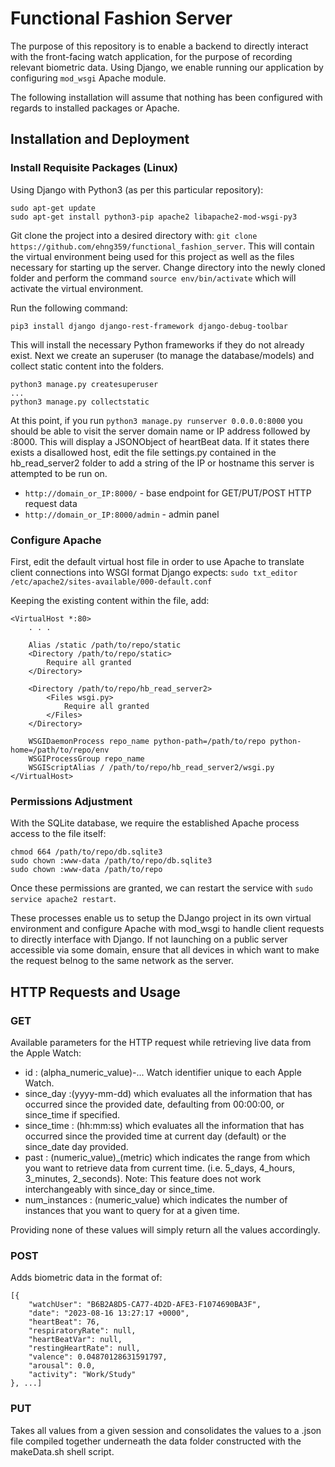 # Functional Fashion Server
The purpose of this repository is to enable a backend to directly interact with the front-facing watch application, for the purpose of recording relevant biometric data. Using Django, we enable running our application by configuring `mod_wsgi` Apache module.

The following installation will assume that nothing has been configured with regards to installed packages or Apache.

## Installation and Deployment
### Install Requisite Packages (Linux)
Using Django with Python3 (as per this particular repository):
```
sudo apt-get update
sudo apt-get install python3-pip apache2 libapache2-mod-wsgi-py3
```

Git clone the project into a desired directory with: `git clone https://github.com/ehng359/functional_fashion_server`. This will contain the virtual environment being used for this project as well as the files necessary for starting up the server. Change directory into the newly cloned folder and perform the command `source env/bin/activate` which will activate the virtual environment.

Run the following command:
```
pip3 install django django-rest-framework django-debug-toolbar
```
This will install the necessary Python frameworks if they do not already exist. Next we create an superuser (to manage the database/models) and collect static content into the folders.
```
python3 manage.py createsuperuser
...
python3 manage.py collectstatic
```

At this point, if you run `python3 manage.py runserver 0.0.0.0:8000` you should be able to visit the server domain name or IP address followed by :8000. This will display a JSONObject of heartBeat data. If it states there exists a disallowed host, edit the file settings.py contained in the hb_read_server2 folder to add a string of the IP or hostname this server is attempted to be run on.

* `http://domain_or_IP:8000/` - base endpoint for GET/PUT/POST HTTP request data
* `http://domain_or_IP:8000/admin` - admin panel

### Configure Apache
First, edit the default virtual host file in order to use Apache to translate client connections into WSGI format Django expects: 
`sudo txt_editor /etc/apache2/sites-available/000-default.conf`

Keeping the existing content within the file, add:
```
<VirtualHost *:80>
    . . .

    Alias /static /path/to/repo/static
    <Directory /path/to/repo/static>
        Require all granted
    </Directory>

    <Directory /path/to/repo/hb_read_server2>
        <Files wsgi.py>
            Require all granted
        </Files>
    </Directory>

    WSGIDaemonProcess repo_name python-path=/path/to/repo python-home=/path/to/repo/env
    WSGIProcessGroup repo_name
    WSGIScriptAlias / /path/to/repo/hb_read_server2/wsgi.py
</VirtualHost>
```

### Permissions Adjustment
With the SQLite database, we require the established Apache process access to the file itself:
```
chmod 664 /path/to/repo/db.sqlite3
sudo chown :www-data /path/to/repo/db.sqlite3
sudo chown :www-data /path/to/repo
```
Once these permissions are granted, we can restart the service with `sudo service apache2 restart`.
<br>

These processes enable us to setup the DJango project in its own virtual environment and configure Apache with mod_wsgi to handle client requests to directly interface with Django. If not launching on a public server accessible via some domain, ensure that all devices in which want to make the request belnog to the same network as the server.

## HTTP Requests and Usage
### GET
Available parameters for the HTTP request while retrieving live data from the Apple Watch:
- id : (alpha_numeric_value)-... Watch identifier unique to each Apple Watch.
- since_day :(yyyy-mm-dd) which evaluates all the information that has occurred since the provided date, defaulting from 00:00:00, or since_time if specified.
- since_time : (hh:mm:ss) which evaluates all the information that has occurred since the provided time at current day (default) or the since_date day provided.
- past : (numeric_value)_(metric) which indicates the range from which you want to retrieve data from current time. (i.e. 5_days, 4_hours, 3_minutes, 2_seconds). Note: This feature does not work interchangeably with since_day or since_time.
- num_instances : (numeric_value) which indicates the number of instances that you want to query for at a given time.

Providing none of these values will simply return all the values accordingly.

### POST
Adds biometric data in the format of:
```
[{
    "watchUser": "B6B2A8D5-CA77-4D2D-AFE3-F1074690BA3F", 
    "date": "2023-08-16 13:27:17 +0000", 
    "heartBeat": 76, 
    "respiratoryRate": null, 
    "heartBeatVar": null, 
    "restingHeartRate": null, 
    "valence": 0.04870128631591797, 
    "arousal": 0.0, 
    "activity": "Work/Study"
}, ...]
```

### PUT
Takes all values from a given session and consolidates the values to a .json file compiled together underneath the data folder constructed with the makeData.sh shell script.

